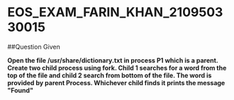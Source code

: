 # EOS_EXAM_FARIN_KHAN_210950330015

##Question Given

**Open the file /usr/share/dictionary.txt in process P1 which is a parent. Create two child process using fork. Child 1 searches for a word from the top of the file and child 2 search from bottom of the file. The word is provided by parent Process. Whichever child finds it prints the message "Found"**
